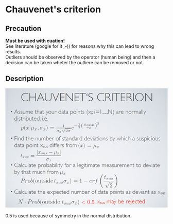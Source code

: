 # Chauvenet's criterion

## Precaution

**Must be used with cuation!**  
See literature (google for it ;-)) for reasons why this can lead to wrong results.  
Outliers should be observed by the operator (human being) and then a decision can be taken wheter the outliere can be removed or not.

## Description

![](../../images/Chauvenet's-criterion.png)

0.5 is used because of symmetry in the normal distribution.
